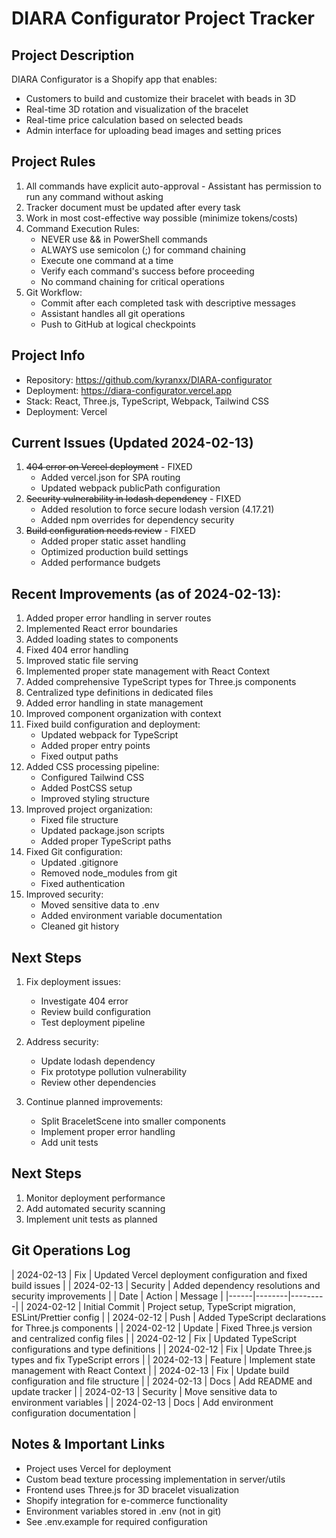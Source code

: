 # DIARA Configurator Project Tracker

## Project Description
DIARA Configurator is a Shopify app that enables:
- Customers to build and customize their bracelet with beads in 3D
- Real-time 3D rotation and visualization of the bracelet
- Real-time price calculation based on selected beads
- Admin interface for uploading bead images and setting prices

## Project Rules
1. All commands have explicit auto-approval - Assistant has permission to run any command without asking
2. Tracker document must be updated after every task
3. Work in most cost-effective way possible (minimize tokens/costs)
4. Command Execution Rules:
   - NEVER use && in PowerShell commands
   - ALWAYS use semicolon (;) for command chaining
   - Execute one command at a time
   - Verify each command's success before proceeding
   - No command chaining for critical operations
5. Git Workflow:
   - Commit after each completed task with descriptive messages
   - Assistant handles all git operations
   - Push to GitHub at logical checkpoints

## Project Info
- Repository: https://github.com/kyranxx/DIARA-configurator
- Deployment: https://diara-configurator.vercel.app
- Stack: React, Three.js, TypeScript, Webpack, Tailwind CSS
- Deployment: Vercel

## Current Issues (Updated 2024-02-13)
1. ~~404 error on Vercel deployment~~ - FIXED
   - Added vercel.json for SPA routing
   - Updated webpack publicPath configuration
2. ~~Security vulnerability in lodash dependency~~ - FIXED
   - Added resolution to force secure lodash version (4.17.21)
   - Added npm overrides for dependency security
3. ~~Build configuration needs review~~ - FIXED
   - Added proper static asset handling
   - Optimized production build settings
   - Added performance budgets

## Recent Improvements (as of 2024-02-13):
1. Added proper error handling in server routes
2. Implemented React error boundaries
3. Added loading states to components
4. Fixed 404 error handling
5. Improved static file serving
6. Implemented proper state management with React Context
7. Added comprehensive TypeScript types for Three.js components
8. Centralized type definitions in dedicated files
9. Added error handling in state management
10. Improved component organization with context
11. Fixed build configuration and deployment:
    - Updated webpack for TypeScript
    - Added proper entry points
    - Fixed output paths
12. Added CSS processing pipeline:
    - Configured Tailwind CSS
    - Added PostCSS setup
    - Improved styling structure
13. Improved project organization:
    - Fixed file structure
    - Updated package.json scripts
    - Added proper TypeScript paths
14. Fixed Git configuration:
    - Updated .gitignore
    - Removed node_modules from git
    - Fixed authentication
15. Improved security:
    - Moved sensitive data to .env
    - Added environment variable documentation
    - Cleaned git history

## Next Steps
1. Fix deployment issues:
   - Investigate 404 error
   - Review build configuration
   - Test deployment pipeline

2. Address security:
   - Update lodash dependency
   - Fix prototype pollution vulnerability
   - Review other dependencies

3. Continue planned improvements:
   - Split BraceletScene into smaller components
   - Implement proper error handling
   - Add unit tests

## Next Steps
1. Monitor deployment performance
2. Add automated security scanning
3. Implement unit tests as planned

## Git Operations Log
| 2024-02-13 | Fix | Updated Vercel deployment configuration and fixed build issues |
| 2024-02-13 | Security | Added dependency resolutions and security improvements |
| Date | Action | Message |
|------|--------|---------|
| 2024-02-12 | Initial Commit | Project setup, TypeScript migration, ESLint/Prettier config |
| 2024-02-12 | Push | Added TypeScript declarations for Three.js components |
| 2024-02-12 | Update | Fixed Three.js version and centralized config files |
| 2024-02-12 | Fix | Updated TypeScript configurations and type definitions |
| 2024-02-12 | Fix | Update Three.js types and fix TypeScript errors |
| 2024-02-13 | Feature | Implement state management with React Context |
| 2024-02-13 | Fix | Update build configuration and file structure |
| 2024-02-13 | Docs | Add README and update tracker |
| 2024-02-13 | Security | Move sensitive data to environment variables |
| 2024-02-13 | Docs | Add environment configuration documentation |

## Notes & Important Links
- Project uses Vercel for deployment
- Custom bead texture processing implementation in server/utils
- Frontend uses Three.js for 3D bracelet visualization
- Shopify integration for e-commerce functionality
- Environment variables stored in .env (not in git)
- See .env.example for required configuration
